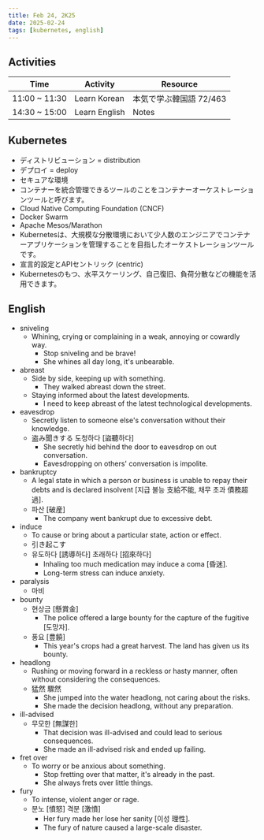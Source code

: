 ```yaml
---
title: Feb 24, 2K25
date: 2025-02-24
tags: [kubernetes, english]
---
```


## Activities

| Time | Activity | Resource |
| ---- | -------- | -------- |
| 11:00 ~ 11:30 | Learn Korean | 本気で学ぶ韓国語 72/463 |
| 14:30 ~ 15:00 | Learn English | Notes |

## Kubernetes

- ディストリビューション = distribution
- デプロイ = deploy
- セキュアな環境
- コンテナーを統合管理できるツールのことをコンテナーオーケストレーションツールと呼びます。
- Cloud Native Computing Foundation (CNCF)
- Docker Swarm
- Apache Mesos/Marathon
- Kubernetesは、大規模な分散環境において少人数のエンジニアでコンテナーアプリケーションを管理することを目指したオーケストレーションツールです。
- 宣言的設定とAPIセントリック (centric)
- Kubernetesのもつ、水平スケーリング、自己復旧、負荷分散などの機能を活用できます。

## English

- sniveling
  - Whining, crying or complaining in a weak, annoying or cowardly way.
    - Stop sniveling and be brave!
    - She whines all day long, it's unbearable.
- abreast
  - Side by side, keeping up with something.
    - They walked abreast down the street.
  - Staying informed about the latest developments.
    - I need to keep abreast of the latest technological developments.
- eavesdrop
  - Secretly listen to someone else's conversation without their knowledge.
  - 盗み聞きする 도청하다 [盜聽하다]
    - She secretly hid behind the door to eavesdrop on out conversation.
    - Eavesdropping on others' conversation is impolite.
- bankruptcy
  - A legal state in which a person or business is unable to repay their debts and is declared insolvent [지급 불능 支給不能, 채무 초과 債務超過].
  - 파산 [破産]
    - The company went bankrupt due to excessive debt.
- induce
  - To cause or bring about a particular state, action or effect.
  - 引き起こす
  - 유도하다 [誘導하다] 초래하다 [招來하다]
    - Inhaling too much medication may induce a coma [昏迷].
    - Long-term stress can induce anxiety.
- paralysis
  - 마비
- bounty
  - 현상금 [懸賞金]
    - The police offered a large bounty for the capture of the fugitive [도망자].
  - 풍요 [豊饒]
    - This year's crops had a great harvest. The land has given us its bounty.
- headlong
  - Rushing or moving forward in a reckless or hasty manner, often without considering the consequences.
  - 猛然 驟然
    - She jumped into the water headlong, not caring about the risks.
    - She made the decision headlong, without any preparation.
- ill-advised
  - 무모한 [無謀한]
    - That decision was ill-advised and could lead to serious consequences.
    - She made an ill-advised risk and ended up failing.
- fret over
  - To worry or be anxious about something.
    - Stop fretting over that matter, it's already in the past.
    - She always frets over little things. 
- fury
  - To intense, violent anger or rage.
  - 분노 [憤怒] 격분 [激憤]
    - Her fury made her lose her sanity [이성 理性].
    - The fury of nature caused a large-scale disaster.
